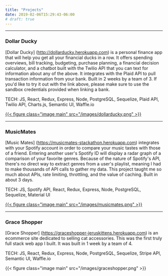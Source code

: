 ```yaml
---
title: "Projects"
date: 2019-02-06T15:29:43-06:00
# draft: true
---
```



---
### Dollar Ducky
[Dollar Ducky] (http://dollarducky.herokuapp.com) is a personal finance app that will help you get all your financial ducks in a row. It offers spending overviews, bill tracking, budgeting, purchase planning, a financial decision calculator, and a chatbot built with the Twilio API that you can text for information about any of the above. It integrates with the Plaid API to pull transaction information from your bank. Built in 2 weeks by a team of 3. If you'd like to try it out with the link above, please make sure to use the sandbox credentials provided when linking a bank.

TECH: JS, React, Redux, Express, Node, PostgreSQL, Sequelize, Plaid API, Twilio API, Charts.js, Semantic UI, Waffle.io

[{{< figure class="image main" src="/images/dollarducky.png" >}}](https://www.youtube.com/watch?v=Ma-AQIONsF4&t=0s&list=PLx0iOsdUOUmkPQ6KrQya18cevlXmmAckQ&index=11)


---
### MusicMates
[Music Mates] (https://musicmates-stackathon.herokuapp.com) integrates with your Spotify account in order to compare your music tastes with those of a friend. Entering another user's Spotify ID will display a radar graph of a comparison of your favorite genres. Because of the nature of Spotify's API, there's no direct way to extract genres from a user's playlist, meaning I had to make thousands of API calls to gather my data. This project taught me so much about APIs, rate limiting, throttling, and the value of caching. Built in about 3 days.

TECH: JS, Spotify API, React, Redux, Express, Node, PostgreSQL, Sequelize, Material UI

<!-- [![MusicMates](/images/musicmates.png)](https://youtu.be/ZvRl2wYHPN4) -->
[{{< figure class="image main" src="/images/musicmates.png" >}}](https://youtu.be/ZvRl2wYHPN4)

---
### Grace Shopper
[Grace Shopper] (https://graceshopper-jeruskittens.herokuapp.com) is an ecommerce site dedicated to selling cat accessories. This was the first truly full stack web app I built. It was built in 1 week by a team of 4.

TECH: JS, React, Redux, Express, Node, PostgreSQL, Sequelize, Stripe API, Semantic UI, Waffle.io

{{< figure class="image main" src="/images/graceshopper.png" >}}
